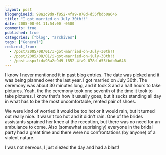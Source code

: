 ```yaml
---
layout: post
blogengineid: 98a2c9d9-f852-4fa9-878d-d55fbdb0a646
title: "I got married on July 30th!!"
date: 2005-08-01 11:54:00 -0500
comments: true
published: true
categories: ["blog", "archives"]
tags: ["General"]
redirect_from: 
  - /post/2005/08/01/I-got-married-on-July-30th!!
  - /post/2005/08/01/i-got-married-on-july-30th!!
  - /post.aspx?id=98a2c9d9-f852-4fa9-878d-d55fbdb0a646
---
```

<!-- more -->

I know I never mentioned it in past blog entries. The date was picked and it was being planned over the last year. I got married on July 30th. The ceremony was about 30 minutes long, and it took 3 and a half hours to take pictures. Yeah, the the ceremony took one seventh of the time it took to take pictures. I know that's how it usually goes, but it sucks standing all day in what has to be the most uncomfortable, rented pair of shoes. 

We were kind of worried it would be too hot or it would rain, but it turned out really nice. It wasn't too hot and it didn't rain. One of the brides assistants sprained her knee at the reception, but there was no need for an ambulance to come. Also (somewhat suprisingly) everyone in the bridal party had a great time and there were no confrontations (by anyone) of a violent nature.

I was not nervous, I just siezed the day and had a blast!

